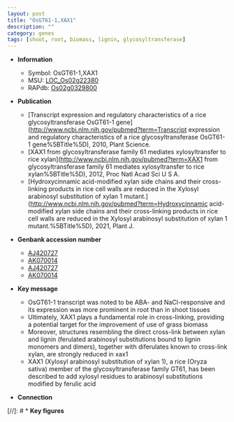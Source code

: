 ```yaml
---
layout: post
title: "OsGT61-1,XAX1"
description: ""
category: genes
tags: [shoot, root, biomass, lignin, glycosyltransferase]
---
```


* **Information**  
    + Symbol: OsGT61-1,XAX1  
    + MSU: [LOC_Os02g22380](http://rice.uga.edu/cgi-bin/ORF_infopage.cgi?orf=LOC_Os02g22380)  
    + RAPdb: [Os02g0329800](https://rapdb.dna.affrc.go.jp/locus/?name=Os02g0329800)  

* **Publication**  
    + [Transcript expression and regulatory characteristics of a rice glycosyltransferase OsGT61-1 gene](http://www.ncbi.nlm.nih.gov/pubmed?term=Transcript expression and regulatory characteristics of a rice glycosyltransferase OsGT61-1 gene%5BTitle%5D), 2010, Plant Science.
    + [XAX1 from glycosyltransferase family 61 mediates xylosyltransfer to rice xylan](http://www.ncbi.nlm.nih.gov/pubmed?term=XAX1 from glycosyltransferase family 61 mediates xylosyltransfer to rice xylan%5BTitle%5D), 2012, Proc Natl Acad Sci U S A.
    + [Hydroxycinnamic acid-modified xylan side chains and their cross-linking products in rice cell walls are reduced in the Xylosyl arabinosyl substitution of xylan 1 mutant.](http://www.ncbi.nlm.nih.gov/pubmed?term=Hydroxycinnamic acid-modified xylan side chains and their cross-linking products in rice cell walls are reduced in the Xylosyl arabinosyl substitution of xylan 1 mutant.%5BTitle%5D), 2021, Plant J.

* **Genbank accession number**  
    + [AJ420727](http://www.ncbi.nlm.nih.gov/nuccore/AJ420727)
    + [AK070014](http://www.ncbi.nlm.nih.gov/nuccore/AK070014)
    + [AJ420727](http://www.ncbi.nlm.nih.gov/nuccore/AJ420727)
    + [AK070014](http://www.ncbi.nlm.nih.gov/nuccore/AK070014)

* **Key message**  
    + OsGT61-1 transcript was noted to be ABA- and NaCl-responsive and its expression was more prominent in root than in shoot tissues
    + Ultimately, XAX1 plays a fundamental role in cross-linking, providing a potential target for the improvement of use of grass biomass
    + Moreover, structures resembling the direct cross-link between xylan and lignin (ferulated arabinosyl substitutions bound to lignin monomers and dimers), together with diferulates known to cross-link xylan, are strongly reduced in xax1
    + XAX1 (Xylosyl arabinosyl substitution of xylan 1), a rice (Oryza sativa) member of the glycosyltransferase family GT61, has been described to add xylosyl residues to arabinosyl substitutions modified by ferulic acid

* **Connection**  

[//]: # * **Key figures**  


